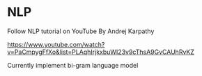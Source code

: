 # NLP

Follow NLP tutorial on YouTube By Andrej Karpathy 

https://www.youtube.com/watch?v=PaCmpygFfXo&list=PLAqhIrjkxbuWI23v9cThsA9GvCAUhRvKZ

Currently implement bi-gram language model
